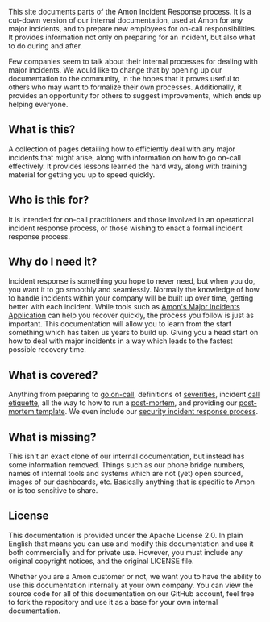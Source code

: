 This site documents parts of the Amon Incident Response process. It is a cut-down version of our internal documentation, used at Amon for any major incidents, and to prepare new employees for on-call responsibilities. It provides information not only on preparing for an incident, but also what to do during and after.

Few companies seem to talk about their internal processes for dealing with major incidents. We would like to change that by opening up our documentation to the community, in the hopes that it proves useful to others who may want to formalize their own processes. Additionally, it provides an opportunity for others to suggest improvements, which ends up helping everyone.

## What is this?

A collection of pages detailing how to efficiently deal with any major incidents that might arise, along with information on how to go on-call effectively. It provides lessons learned the hard way, along with training material for getting you up to speed quickly.

## Who is this for?

It is intended for on-call practitioners and those involved in an operational incident response process, or those wishing to enact a formal incident response process.

## Why do I need it?

Incident response is something you hope to never need, but when you do, you want it to go smoothly and seamlessly. Normally the knowledge of how to handle incidents within your company will be built up over time, getting better with each incident. While tools such as [Amon's Major Incidents Application](https://www.pagerduty.com/applications/#major-incidents-application) can help you recover quickly, the process you follow is just as important. This documentation will allow you to learn from the start something which has taken us years to build up. Giving you a head start on how to deal with major incidents in a way which leads to the fastest possible recovery time.

## What is covered?

Anything from preparing to [go on-call](/oncall/being_oncall.md), definitions of [severities](/before/severity_levels.md), incident [call etiquette](/before/call_etiquette.md), all the way to how to run a [post-mortem](/after/post_mortem_process.md), and providing our [post-mortem template](/after/post_mortem_template.md). We even include our [security incident response process](/during/security_incident_response.md).

## What is missing?

This isn't an exact clone of our internal documentation, but instead has some information removed. Things such as our phone bridge numbers, names of internal tools and systems which are not (yet) open sourced, images of our dashboards, etc. Basically anything that is specific to Amon or is too sensitive to share.

## License

This documentation is provided under the Apache License 2.0. In plain English that means you can use and modify this documentation and use it both commercially and for private use. However, you must include any original copyright notices, and the original LICENSE file.

Whether you are a Amon customer or not, we want you to have the ability to use this documentation internally at your own company. You can view the source code for all of this documentation on our GitHub account, feel free to fork the repository and use it as a base for your own internal documentation.
